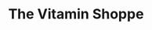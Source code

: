 ---
title: "The Vitamin Shoppe"
url: /philadelphia/the-vitamin-shoppe/
shop: nutrition supplements
---
